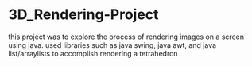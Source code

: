 # 3D_Rendering-Project

this project was to explore the process of rendering images on a screen using java. used libraries such as java swing, java awt, and java list/arraylists to accomplish rendering a tetrahedron
